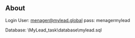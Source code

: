 ## About

Login
User: menager@mylead.global
pass: menagermylead

Database: \MyLead_task\database\mylead.sql 
